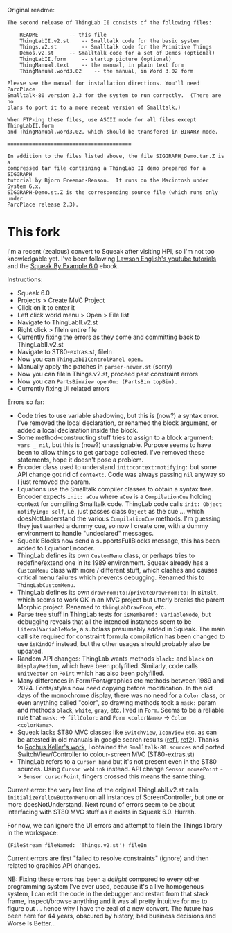 Original readme:

```
The second release of ThingLab II consists of the following files:

	README			-- this file
	ThingLabII.v2.st	-- Smalltalk code for the basic system
	Things.v2.st		-- Smalltalk code for the Primitive Things
	Demos.v2.st		-- Smalltalk code for a set of Demos (optional)
	ThingLabII.form		-- startup picture (optional)
	ThingManual.text	-- the manual, in plain text form
	ThingManual.word3.02	-- the manual, in Word 3.02 form

Please see the manual for installation directions. You'll need ParcPlace
Smalltalk-80 version 2.3 for the system to run correctly.  (There are no
plans to port it to a more recent version of Smalltalk.)

When FTP-ing these files, use ASCII mode for all files except ThingLabII.form
and ThingManual.word3.02, which should be transfered in BINARY mode.

========================================

In addition to the files listed above, the file SIGGRAPH_Demo.tar.Z is a
compressed tar file containing a ThingLab II demo prepared for a SIGGRAPH
tutorial by Bjorn Freeman-Benson.  It runs on the Macintosh under System 6.x.
SIGGRAPH-Demo.st.Z is the corresponding source file (which runs only under
ParcPlace release 2.3).

```

# This fork

I'm a recent (zealous) convert to Squeak after visiting HPI, so I'm not too knowledgable yet. I've been following [Lawson English's youtube tutorials](https://www.youtube.com/watch?v=Es7RyllOS-M&list=PL6601A198DF14788D) and the [Squeak By Example 6.0](https://squeak.org/#documentation) ebook.

Instructions:
- Squeak 6.0
- Projects > Create MVC Project
- Click on it to enter it
- Left click world menu > Open > File list
- Navigate to ThingLabII.v2.st
- Right click > fileIn entire file
- Currently fixing the errors as they come and committing back to ThingLabII.v2.st
- Navigate to ST80-extras.st, fileIn
- Now you can `ThingLabIIControlPanel open.`
- Manually apply the patches in `parser-newer.st` (sorry)
- Now you can fileIn Things.v2.st, proceed past constraint errors
- Now you can `PartsBinView openOn: (PartsBin topBin).`
- Currently fixing UI related errors

Errors so far:

- Code tries to use variable shadowing, but this is (now?) a syntax error. I've removed the local declaration, or renamed the block argument, or added a local declaration inside the block.
- Some method-constructing stuff tries to assign to a block argument: `vars _ nil`, but this is (now?) unassignable. Purpose seems to have been to allow things to get garbage collected. I've removed these statements, hope it doesn't pose a problem.
- Encoder class used to understand `init:context:notifying:` but some API change got rid of `context:`. Code was always passing `nil` anyway so I just removed the param.
- Equations use the Smalltalk compiler classes to obtain a syntax tree. Encoder expects `init: aCue` where `aCue` is a `CompilationCue` holding context for compiling Smalltalk code. ThingLab code calls `init: Object notifying: self`, i.e. just passes class `Object` as the cue ... which doesNotUnderstand the various `CompilationCue` methods. I'm guessing they just wanted a dummy cue, so now I create one, with a dummy environment to handle "undeclared" messages.
- Squeak Blocks now send a supportsFullBlocks message, this has been added to EquationEncoder.
- ThingLab defines its own `CustomMenu` class, or perhaps tries to redefine/extend one in its 1989 environment. Squeak already has a `CustomMenu` class with more / different stuff, which clashes and causes critical menu failures which prevents debugging. Renamed this to `ThingLabCustomMenu`.
- ThingLab defines its own `drawFrom:to:`/`privateDrawFrom:to:` in `BitBlt`, which seems to work OK in an MVC project but utterly breaks the parent Morphic project. Renamed to `thingLabDrawFrom`, etc.
- Parse tree stuff in ThingLab tests for `isMemberOf: VariableNode`, but debugging reveals that all the intended instances seem to be `LiteralVariableNode`, a subclass presumably added in Squeak. The main call site required for constraint formula compilation has been changed to use `isKindOf` instead, but the other usages should probably also be updated.
- Random API changes: ThingLab wants methods `black:` and `black` on `DisplayMedium`, which have been polyfilled. Similarly, code calls `unitVector` on `Point` which has also been polyfilled.
- Many differences in Form/Font/graphics etc methods between 1989 and 2024. Fonts/styles now need copying before modification. In the old days of the monochrome display, there was no need for a `Color` class, or even anything called "color", so drawing methods took a `mask:` param and methods `black`, `white`, `gray`, etc. lived in `Form`. Seems to be a reliable rule that `mask:` -> `fillColor:` and `Form <colorName>` -> `Color <colorName>`.
- Squeak lacks ST80 MVC classes like `SwitchView`, `IconView` etc. as can be attested in old manuals in google search results ([ref1](http://stephane.ducasse.free.fr/FreeBooks/InsideST/InsideSmalltalkII.pdf), [ref2](https://www.lri.fr/~mbl/ENS/FONDIHM/2013/papers/Krasner-JOOP88.pdf)). Thanks to [Rochus Keller's work](https://github.com/rochus-keller/Smalltalk), I obtained the `Smalltalk-80.sources` and ported SwitchView/Controller to colour-screen MVC (ST80-extras.st)
- ThingLab refers to a `Cursor hand` but it's not present even in the ST80 sources. Using `Cursor webLink` instead. API change `Sensor mousePoint` -> `Sensor cursorPoint`, fingers crossed this means the same thing.

Current error: the very last line of the original ThingLabII.v2.st calls `initializeYellowButtonMenu` on all instances of ScreenController, but one or more doesNotUnderstand. Next round of errors seem to be about interfacing with ST80 MVC stuff as it exists in Squeak 6.0. Hurrah.

For now, we can ignore the UI errors and attempt to fileIn the Things library in the workspace:

```smalltalk
(FileStream fileNamed: 'Things.v2.st') fileIn
```

Current errors are first "failed to resolve constraints" (ignore) and then related to graphics API changes.

NB: Fixing these errors has been a *delight* compared to every other programming system I've ever used, because it's a live homogenous system, I can edit the code in the debugger and restart from that stack frame, inspect/browse anything and it was all pretty intuitive for me to figure out ... hence why I have the zeal of a new convert. The future has been here for 44 years, obscured by history, bad business decisions and Worse Is Better...